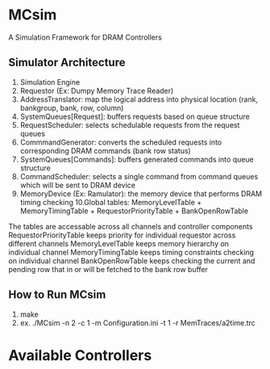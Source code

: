 # MCsim
A Simulation Framework for DRAM Controllers

## Simulator Architecture
1. Simulation Engine
2. Requestor (Ex: Dumpy Memory Trace Reader)
3. AddressTranslator: map the logical address into physical location (rank, bankgroup, bank, row, column)
4. SystemQueues[Request]: buffers requests based on queue structure
5. RequestScheduler: selects schedulable requests from the request queues
6. CommmandGenerator: converts the scheduled requests into corresponding DRAM commands (bank row status)
7. SystemQueues[Commands]: buffers generated commands into queue structure
8. CommandScheduler: selects a single command from command queues which will be sent to DRAM device
9. MemoryDevice (Ex: Ramulator): the memory device that performs DRAM timing checking
10.Global tables: MemoryLevelTable + MemoryTimingTable + RequestorPriorityTable + BankOpenRowTable

The tables are accessable across all channels and controller components
RequestorPriorityTable keeps priority for individual requestor across different channels
MemoryLevelTable keeps memory hierarchy on individual channel
MemoryTimingTable keeps timing constraints checking on individual channel
BankOpenRowTable keeps checking the current and pending row that in or will be fetched to the bank row buffer

## How to Run MCsim
1. make
2. ex. ./MCsim -n 2 -c 1 -m Configuration.ini -t 1 -r MemTraces/a2time.trc


# Available Controllers
